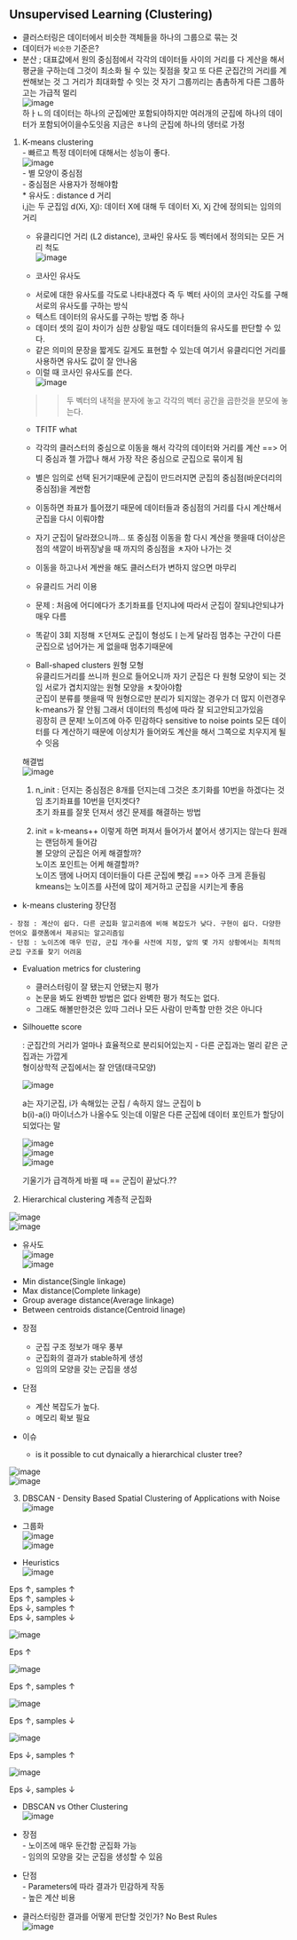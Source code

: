 ## Unsupervised Learning (Clustering)  
  - 클러스터링은 데이터에서 비슷한 객체들을 하나의 그룹으로 묶는 것  
  - 데이터가 `비슷한` 기준은?  
  - 분산 ; 대표값에서 원의 중심점에서 각각의 데이터들 사이의 거리를 다 게산을 해서 평균을 구하는데 그것이 최소화 될 수 있는 짖점을 찾고 또 다른 군집간의 거리를 계싼해보는 것 그 거리가 최대화할 수 잇는 것 자기 그룹끼리는 촘촘하게 다른 그룹하고는 가급적 멀리  
  ![image](https://user-images.githubusercontent.com/82145878/179122381-2bc8e235-ee73-4ab5-bb4e-228c84563489.png)  
  하ㅏㄴ의 데이터는 하나의 군집에만 포함되야하지만 여러개의 군집에 하나의 데이터가 포함되어이을수도잇음
  지금은 ㅎ나의 군집에 하나의 뎅터로 가정  
  1) K-means clustering  
    - 빠르고 특정 데이터에 대해서는 성능이 좋다.  
     ![image](https://user-images.githubusercontent.com/82145878/179122555-84ffc339-aca5-4d64-9b18-db4ad57beabc.png)  
    - 별 모양이 중심점  
    - 중심점은 사용자가 정해야함  
    * 유사도 : distance d 거리  
      i,j는 두 군집임  d(Xi, Xj): 데이터 X에 대해 두 데이터 Xi, Xj 간에 정의되는 임의의 거리  
      * 유클리디언 거리 (L2 distance), 코싸인 유사도 등 벡터에서 정의되는 모든 거리 척도  
      ![image](https://user-images.githubusercontent.com/82145878/179122933-085f0f43-2039-44d5-82f0-94d562e922c7.png)  
      
      * 코사인 유사도  
      - 서로에 대한 유사도를 각도로 나타내겠다  즉 두 벡터 사이의 코사인 각도를 구해 서로의 유사도를 구하는 방식  
      - 텍스트 데이터의 유사도를 구하는 방법 중 하나  
      - 데이터 셋의 길이 차이가 심한 상황일 때도 데이터들의 유사도를 판단할 수 있다.  
      - 같은 의미의 문장을 짧게도 길게도 표현할 수 있는데 여기서 유클리디언 거리를 사용하면 유사도 값이 잘 안나옴  
      - 이럴 때 코사인 유사도를 쓴다.  
      ![image](https://user-images.githubusercontent.com/82145878/179123598-1b44b871-ccfc-4bad-b8d3-cb0842c55e58.png)  
      >> 두 벡터의 내적을 분자에 놓고 각각의 벡터 공간을 곱한것을 분모에 놓는다.  
      
      - TFITF what  
      
      - 각각의 클러스터의 중심으로 이동을 해서 각각의 데이터와 거리를 계산 ==> 어디 중심과 젤 가깝나 해서 가장 작은 중심으로 군집으로 묶이게 됨  
      - 별은 임의로 선택 된거기때문에 군집이 만드러지면 군집의 중심점(바운더리의 중심점)을 계싼함  
      - 이동하면 좌표가 틀어졌기 때문에 데이터들과 중심점의 거리를 다시 계산해서 군집을 다시 이뤄야함  
      - 자기 군집이 달라졌으니까... 또 중심점 이동을 함 다시 계산을 햇을때 더이상은 점의 색깔이 바뀌징낳을 때 까지의 중심점을 ㅊ자아 나가는 것  
      - 이동을 하고나서 계싼을 해도 클러스터가 변하지 않으면 마무리  
      - 유클리드 거리 이용  
      - 문제 : 처음에 어디에다가 초기좌표를 던지냐에 따라서 군집이 잘되냐안되냐가 매우 다름
      - 똑같이 3회 지정해 ㅈ던져도 군집이 형성도ㅣ는게 달라짐 
      멈추는 구간이 다른 군집으로 넘어가는 게 없을때 멈추기때문에  
      
      - Ball-shaped clusters 원형 모형  
        유클리드거리를 쓰니까 원으로 들어오니까 자기 군집은 다 원형 모양이 되는 것임 서로가 겹치지않는 원형 모양을 ㅊ찾아야함  
        군집이 분류를 햇을때 딱 원형으로만 분리가 되지않는 경우가 더 많지 이런경우 k-means가 잘 안됨 그래서 데이터의 특성에 따라 잘 되고안되고가있음  
        굉장히 큰 문제! 노이즈에 아주 민감하다 sensitive to noise points 
        모든 데이터를 다 계산하기 때문에 이상치가 들어와도 계산을 해서 그쪽으로 치우지게 될 수 잇음  
        
      해결법  
      ![image](https://user-images.githubusercontent.com/82145878/179241008-ff3c8c7f-c1ba-4e61-91fb-4955a681a276.png)  

      1. n_init : 던지는 중심점은 8개를 던지는데 그것은 초기화를 10번을 하겠다는 것임 초기좌표를 10번을 던지겟다?  
      초기 좌표를 잘못 던져서 생긴 문제를 해결하는 방법  
      
      2. init = k-means++ 이렇게 하면 퍼져서 들어가서 붙어서 생기지는 않는다 
      원래는 랜덤하게 들어감  
      볼 모양의 군집은 어케 해결할까?  
      노이즈 포인트는 어케 해결할까?  
      노이즈 땜에 나머지 데이터들이 다른 군집에 뺏김 ==> 아주 크게 흔들림  
      kmeans는 노이즈를 사전에 많이 제거하고 군집을 시키는게 좋음   
      
   * k-means clustering 장단점  
    
    - 장점 : 계산이 쉽다. 다른 군집화 알고리즘에 비해 복잡도가 낮다. 구현이 쉽다. 다양한 언어오 플랫폼에서 제공되는 알고리즘임  
    - 단점 : 노이즈에 매우 민감, 군집 개수를 사전에 지정, 앞의 몇 가지 상황에서는 최적의 군집 구조를 찾기 어려움  
    
   * Evaluation metrics for clustering
    
      - 클러스터링이 잘 됐는지 안됐는지 평가
      - 논문을 봐도 완벽한 방법은 없다 완벽한 평가 척도는 없다.   
      - 그래도 해볼만한것은 있따 그러나 모든 사람이 만족할 만한 것은 아니다   
      
   * Silhouette score 
    
      : 군집간의 거리가 얼마나 효율적으로 분리되어있는지 - 다른 군집과는 멀리 같은 군집과는 가깝게  
      형이상학적 군집에서는 잘 안댐(태극모양)  
      
      ![image](https://user-images.githubusercontent.com/82145878/179127832-f6f5a272-0240-4c82-88ed-0124bc901114.png)  
      
      a는 자기군집, i가 속해있는 군집 / 속하지 않느 군집이 b  
      b(i)-a(i) 마이너스가 나올수도 잇는데 이말은 다른 군집에 데이터 포인트가 할당이 되었다는 말  
      
      ![image](https://user-images.githubusercontent.com/82145878/179243118-20af3d4c-89f7-485b-b979-af4348cc82ee.png)  
      ![image](https://user-images.githubusercontent.com/82145878/179243168-227f666a-c456-454a-aaf6-ec9d8a61723b.png)  
      ![image](https://user-images.githubusercontent.com/82145878/179243199-e04e2d87-316b-4bc1-bf16-f442ccf1086e.png)  


      기울기가 급격하게 바뀔 때 == 군집이 끝났다.??
      
      

  2) Hierarchical clustering 계층적 군집화  

  ![image](https://user-images.githubusercontent.com/82145878/179244132-67ef5cc8-05c7-490e-9e97-09b0570139e5.png)  
  ![image](https://user-images.githubusercontent.com/82145878/179244587-97606297-b539-473e-a02f-d44e2f982e6c.png)  
  
  * 유사도  
  ![image](https://user-images.githubusercontent.com/82145878/179244664-a93d331e-d3d3-4de9-8f01-31f330733777.png)  
  ![image](https://user-images.githubusercontent.com/82145878/179244692-658feeba-9d90-4843-8906-6975fdc9ac20.png)  
  
  - Min distance(Single linkage)  
  - Max distance(Complete linkage)  
  - Group average distance(Average linkage)  
  - Between centroids distance(Centroid linage)  
 
  * 장점   
    - 군집 구조 정보가 매우 풍부  
    - 군집화의 결과가 stable하게 생성  
    - 임의의 모양을 갖는 군집을 생성  

  * 단점
    - 계산 복잡도가 높다.  
    - 메모리 확보 필요  
 
  * 이슈
    - is it possible to cut dynaically a hierarchical cluster tree?  
  
  ![image](https://user-images.githubusercontent.com/82145878/179245725-9df9e222-aec9-4293-917b-3bdf9898b002.png)  
  ![image](https://user-images.githubusercontent.com/82145878/179245782-02db1614-ae6a-4565-9551-9cd75379d99e.png)  

  3) DBSCAN - Density Based Spatial Clustering of Applications with Noise  
  ![image](https://user-images.githubusercontent.com/82145878/179246549-047f2054-efcb-4313-8df8-765a46cd26d8.png)  
  
   * 그룹화  
    ![image](https://user-images.githubusercontent.com/82145878/179246689-ad98b110-1946-46ef-8efe-5d3831f6ebe6.png)  
    ![image](https://user-images.githubusercontent.com/82145878/179246995-3168d5e9-7955-4f8f-9067-b4efbaf4e03c.png)  
    
   * Heuristics  
    ![image](https://user-images.githubusercontent.com/82145878/179247699-225b2410-395a-4b23-8e4a-d26367752f00.png)  
    
   Eps ↑, samples ↑  
   Eps ↑, samples ↓  
   Eps ↓, samples ↑  
   Eps ↓, samples ↓  

   ![image](https://user-images.githubusercontent.com/82145878/179248400-90a86bc1-4c7c-4cbe-897b-2c905886bebd.png)  
   
   Eps ↑  
    
   ![image](https://user-images.githubusercontent.com/82145878/179248609-d6689252-1ac8-4fc3-a1d2-fcd14d919b8c.png)  
   
   Eps ↑, samples ↑  
    
   ![image](https://user-images.githubusercontent.com/82145878/179248681-c4f25234-5a50-4441-86e1-1b9f70db40f7.png)  
   
   Eps ↑, samples ↓  
    
   ![image](https://user-images.githubusercontent.com/82145878/179248776-16272f1a-dd20-4e01-bada-9e350e53c6d3.png)  
   
   Eps ↓, samples ↑  
    
   ![image](https://user-images.githubusercontent.com/82145878/179248850-1fda434a-4762-4ae1-bf77-184e6b8ce5ec.png)  
   
   Eps ↓, samples ↓  
    
    
   * DBSCAN vs Other Clustering  
   ![image](https://user-images.githubusercontent.com/82145878/179249057-04c348d0-6c9e-4dd4-b465-b121791bdbec.png)  
    
   * 장점  
    - 노이즈에 매우 둔간함 군집화 가능  
    - 임의의 모양을 갖는 군집을 생성할 수 있음  
   * 단점  
    - Parameters에 따라 결과가 민감하게 작동  
    - 높은 계산 비용  
    
   * 클러스터링한 결과를 어떻게 판단할 것인가? No Best Rules  
    ![image](https://user-images.githubusercontent.com/82145878/179250002-b3f82cb1-59d3-41aa-8b78-577f9289484a.png)     
    
    
    

    
    













      

